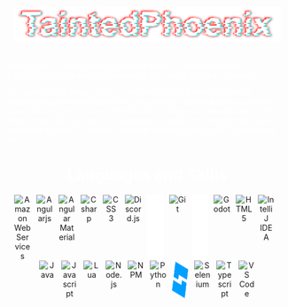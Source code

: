 <div style="padding-top: 40px; padding-bottom: 20px; padding-left: 10px; padding-right: 10px;">
    <img align="center" alt="TaintedPhoenix" src="assets/TaintedPhoenix_transparent.png"/>
</div>

<p style="color: #ffffff;">Hi! My name is Antony Rinaldi (Known online as TaintedPhoenix). I am a high school senior who is interested in just about all things computers.</p>

<p style="color: #ffffff;"> I've worked on a large variety of projects, most of which created in response to problems I found annoying enough to actually do something about. No two projects are alike! I've done all types of development: Web, App, Game, Bot, you name it. Regardless of what i'm working with, I like to create things that I find either useful or thoroughly enjoyable, and nothing less.
</p>

<h1 align="center" style="text-align: center; color: #fff;"> Languages and Skills </h1>

<div align="center" style="display: flex; align-content: center; justify-content: center; flex-wrap: wrap; margin-left: auto;">
    <img alt="Amazon Web Services" title="Amazon Web Services" src="https://cdn.jsdelivr.net/gh/devicons/devicon@latest/icons/amazonwebservices/amazonwebservices-plain-wordmark.svg" width="30px" style="padding-right: 10px"/>
    <img alt="Angularjs" title="Angularjs" src="https://cdn.jsdelivr.net/gh/devicons/devicon@latest/icons/angularjs/angularjs-original.svg" width="30px" style="padding-right: 10px"/>
    <img alt="Angular Material" title = "Angular Material" src="https://cdn.jsdelivr.net/gh/devicons/devicon@latest/icons/angularmaterial/angularmaterial-original.svg" width = "30px" style="padding-right: 10px"/>
    <img alt="C sharp" title="C#" src="https://cdn.jsdelivr.net/gh/devicons/devicon@latest/icons/csharp/csharp-original.svg" width="30px" style="padding-right: 10px"/>
    <img alt="CSS 3" title="CSS3" src="https://cdn.jsdelivr.net/gh/devicons/devicon@latest/icons/css3/css3-original.svg" width="30px" style="padding-right: 10px"/>
    <img alt="Discord.js" title="Discord.js" src="https://cdn.jsdelivr.net/gh/devicons/devicon@latest/icons/discordjs/discordjs-plain.svg" width="30px" style="padding-right: 10px"/>
    <img alt="Express" title="Express" src="assets/icons/express.svg" width="30px" style="padding-right: 10px"/>
    <img alt="Git" title="Git" src="https://cdn.jsdelivr.net/gh/devicons/devicon@latest/icons/git/git-original.svg" width="30px" style="padding-right: 10px"/>
    <img alt="Github" title="Github" src="assets/icons/github.svg" width="30px" style="padding-right: 10px"/>
    <img alt="Godot" title="Godot" src="https://cdn.jsdelivr.net/gh/devicons/devicon@latest/icons/godot/godot-original.svg" width="30px" style="padding-right: 10px"/>
    <img alt="HTML 5" title="HTML5" src="https://cdn.jsdelivr.net/gh/devicons/devicon@latest/icons/html5/html5-original.svg" width="30px" style="padding-right: 10px"/>
    <img alt="IntelliJ IDEA" title="IntelliJ IDEA" src="https://cdn.jsdelivr.net/gh/devicons/devicon@latest/icons/intellij/intellij-original.svg" width="30px" style="padding-right: 10px"/>
    <img alt="Java" title="Java" src="https://cdn.jsdelivr.net/gh/devicons/devicon@latest/icons/java/java-original.svg" width="30px" style="padding-right: 10px"/>
    <img alt="Javascript" title="Javascript" src="https://cdn.jsdelivr.net/gh/devicons/devicon@latest/icons/javascript/javascript-original.svg" width="30px" style="padding-right: 10px"/>
    <img alt="Lua" title="Lua" src="https://cdn.jsdelivr.net/gh/devicons/devicon@latest/icons/lua/lua-original.svg" width="30px" style="padding-right: 10px"/>
    <img src="https://cdn.jsdelivr.net/gh/devicons/devicon@latest/icons/nodejs/nodejs-original.svg" width = "30px" alt="Node.js" title="Node.js" style="padding-right: 10px"/>
    <img src="https://cdn.jsdelivr.net/gh/devicons/devicon@latest/icons/npm/npm-original-wordmark.svg" width="30px" alt="NPM" title="npm" style="padding-right: 10px"/>
    <img src="https://cdn.jsdelivr.net/gh/devicons/devicon@latest/icons/python/python-original.svg" width="30px" alt="Python" title="Python" style="padding-right: 10px"/>
    <img src="assets/icons/robloxStudio.svg" width="30px" alt="Roblox Studio" title="Roblox Studio" style="padding-right: 10px"/>
    <img src="https://cdn.jsdelivr.net/gh/devicons/devicon@latest/icons/selenium/selenium-original.svg" width="30px" alt="Selenium" title="Selenium" style="padding-right: 10px"/>
    <img src="https://cdn.jsdelivr.net/gh/devicons/devicon@latest/icons/typescript/typescript-original.svg" width="30px" alt="Typescript" title="Typescript" style="padding-right: 10px"/>
    <img src="https://cdn.jsdelivr.net/gh/devicons/devicon@latest/icons/vscode/vscode-original.svg" width="30px" alt="VS Code" title="VS Code"/>
</div>
